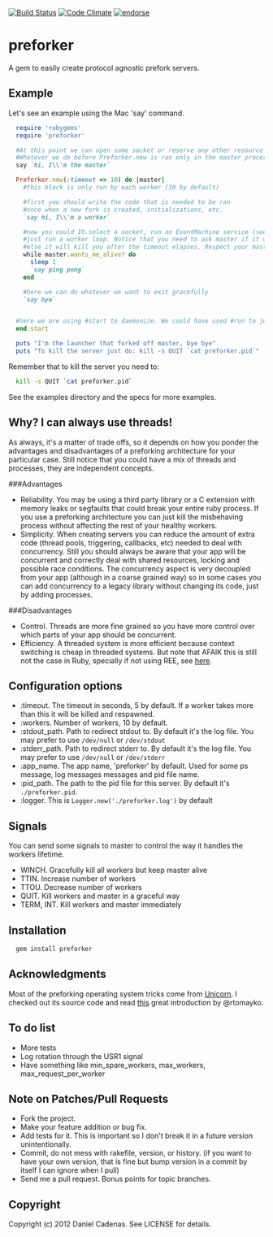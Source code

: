 [![Build Status](https://secure.travis-ci.org/dcadenas/preforker.png?branch=master)](http://travis-ci.org/dcadenas/preforker)
[![Code Climate](https://codeclimate.com/badge.png)](https://codeclimate.com/github/dcadenas/preforker)
[![endorse](http://api.coderwall.com/dcadenas/endorsecount.png)](http://coderwall.com/dcadenas)

preforker
=========
A gem to easily create protocol agnostic prefork servers.

Example
----------

Let's see an example using the Mac 'say' command.

```ruby
  require 'rubygems'
  require 'preforker'

  #At this point we can open some socket or reserve any other resource you want to share with your workers.
  #Whatever we do before Preforker.new is ran only in the master process.
  say `hi, I\\'m the master`

  Preforker.new(:timeout => 10) do |master|
    #this block is only run by each worker (10 by default)

    #first you should write the code that is needed to be ran
    #once when a new fork is created, initializations, etc.
    `say hi, I\\'m a worker`

    #now you could IO.select a socket, run an EventMachine service (see example), or as we do here,
    #just run a worker loop. Notice that you need to ask master if it wants you alive periodically or
    #else it will kill you after the timeout elapses. Respect your master!
    while master.wants_me_alive? do
      sleep 1
      `say ping pong`
    end

    #here we can do whatever we want to exit gracefully
    `say bye`


  #here we are using #start to daemonize. We could have used #run to just block and then send the INT signal with ctrl-c to stop
  end.start

  puts "I'm the launcher that forked off master, bye bye"
  puts "To kill the server just do: kill -s QUIT `cat preforker.pid`"
```

Remember that to kill the server you need to:

```bash
  kill -s QUIT `cat preforker.pid`
```

See the examples directory and the specs for more examples.

Why? I can always use threads!
------------------------------

As always, it's a matter of trade offs, so it depends on how you ponder the advantages and disadvantages of a preforking architecture for your particular case.
Still notice that you could have a mix of threads and processes, they are independent concepts.

###Advantages


* Reliability. You may be using a third party library or a C extension with memory leaks or segfaults that could break your entire ruby process. If you use a preforking architecture you can just kill the misbehaving process without affecting the rest of your healthy workers.
* Simplicity. When creating servers you can reduce the amount of extra code (thread pools, triggering, callbacks, etc) needed to deal with concurrency. Still you should always be aware that your app will be concurrent and correctly deal with shared resources, locking and possible race conditions. The concurrency aspect is very decoupled from your app (although in a coarse grained way) so in some cases you can add concurrency to a legacy library without changing its code, just by adding processes.

###Disadvantages
* Control. Threads are more fine grained so you have more control over which parts of your app should be concurrent.
* Efficiency. A threaded system is more efficient because context switching is cheap in threaded systems. But note that AFAIK this is still not the case in Ruby, specially if not using REE, see [here](http://timetobleed.com/ruby-hoedown-slides).

Configuration options
---------------------

* :timeout. The timeout in seconds, 5 by default. If a worker takes more than this it will be killed and respawned.
* :workers. Number of workers, 10 by default.
* :stdout_path. Path to redirect stdout to. By default it's the log file. You may prefer to use `/dev/null` or `/dev/stdout`
* :stderr_path. Path to redirect stderr to. By default it's the log file. You may prefer to use `/dev/null` or `/dev/stderr`
* :app_name. The app name, 'preforker' by default. Used for some ps message, log messages messages and pid file name.
* :pid_path. The path to the pid file for this server. By default it's `./preforker.pid`.
* :logger. This is `Logger.new('./preforker.log')` by default

Signals
-------

You can send some signals to master to control the way it handles the workers lifetime.

* WINCH. Gracefully kill all workers but keep master alive
* TTIN. Increase number of workers
* TTOU. Decrease number of workers
* QUIT. Kill workers and master in a graceful way
* TERM, INT. Kill workers and master immediately

Installation
------------

```bash
  gem install preforker
```

Acknowledgments
---------------

Most of the preforking operating system tricks come from [Unicorn](http://unicorn.bogomips.org/). I checked out its source code and read [this](http://tomayko.com/writings/unicorn-is-unix) great introduction by @rtomayko.

To do list
----------

* More tests
* Log rotation through the USR1 signal
* Have something like min_spare_workers, max_workers, max_request_per_worker

Note on Patches/Pull Requests
-----------------------------

* Fork the project.
* Make your feature addition or bug fix.
* Add tests for it. This is important so I don't break it in a
  future version unintentionally.
* Commit, do not mess with rakefile, version, or history.
  (if you want to have your own version, that is fine but bump version in a commit by itself I can ignore when I pull)
* Send me a pull request. Bonus points for topic branches.

Copyright
---------

Copyright (c) 2012 Daniel Cadenas. See LICENSE for details.
